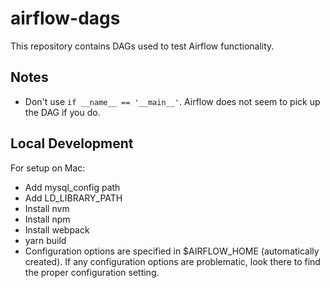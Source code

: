 # airflow-dags
This repository contains DAGs used to test Airflow functionality.

## Notes
* Don't use `if __name__ == '__main__'`. Airflow does not seem to pick up
the DAG if you do.

## Local Development
For setup on Mac:
* Add mysql_config path
* Add LD_LIBRARY_PATH
* Install nvm
* Install npm
* Install webpack
* yarn build
* Configuration options are specified in $AIRFLOW_HOME (automatically created). If any configuration options are problematic, look there to find the proper configuration setting.
